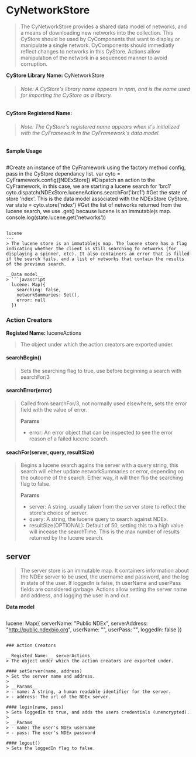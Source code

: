 CyNetworkStore
===
> The CyNetworkStore provides a shared data model of networks, and a means of downloading new networks into the collection. This CyStore should be used by CyComponents that want to display or manipulate a single network. CyComponents should immediatly reflect changes to networks in this CyStore. Actions allow manipulation of the network in a sequenced manner to avoid corruption.

__CyStore Library Name:__ CyNetworkStore
> ######  Note: A CyStore's library name appears in npm, and is the name used for importing the CyStore as a library.

__CyStore Registered Name:__ 
> ######  Note: The CyStore's registered name appears when it's initialized with the CyFramework in the CyFramework's data model.

__Sample Usage__
> ```javascript
  #Create an instance of the CyFramework using the factory method config, pass in the CyStore dependancy list.
  var cyto = CyFramework.config([NDExStore])
  #Dispatch an action to the CyFramework, in this case, we are starting a lucene search for 'brc1'
  cyto.dispatch(NDExStore.luceneActions.searchFor('brc1')
  #Get the state of store 'ndex'. This is the data model associated with the NDExStore CyStore.
  var state = cyto.store('ndex')
  #Get the list of networks returned from the lucene search, we use .get() because lucene is an immutablejs map.
  console.log(state.lucene.get('networks'))
```

lucene
---
> The lucene store is an immutablejs map. The lucene store has a flag indicating whether the client is still searching fo networks (for displaying a spinner, etc). It also containers an error that is filled if the search fails, and a list of networks that contain the results of the previous search.

__Data model__
> ```javascript
  lucene: Map({
    searching: false,
    networkSummaries: Set(),
    error: null
  })
```

### Action Creators

__Registed Name:__ luceneActions
> The object under which the action creators are exported under. 

#### searchBegin()
> Sets the searching flag to true, use before beginning a search with searchFor/3

#### searchError(error)
> Called from searchFor/3, not normally used elsewhere, sets the error field with the value of error.
>
> __Params__
> - error: An error object that can be inspected to see the error reason of a failed lucene search.

#### seachFor(server, query, resultSize)
> Begins a lucene search agains the server with a query string, this search will either update networkSummaries or error, depending on the outcome of the search. Either way, it will then flip the searching flag to false.
>
> __Params__
> - server: A string, usually taken from the server store to reflect the store's choice of server.
> - query: A string, the lucene query to search against NDEx. 
> - resultSize(OPTIONAL): Default of 50, setting this to a high value will incease the searchTime. This is the max number of results returned by the lucene search.

server
---
> The server store is an immutable map. It containers information about the NDEx server to be used, the username and password, and the log in state of the user. If loggedIn is false, th userName and userPass fields are considered garbage. Actions allow setting the server name and address, and logging the user in and out.

__Data model__
> ```javascript
  lucene: Map({
    serverName: "Public NDEx",
    serverAddress: "http://public.ndexbio.org",
    userName: "",
    userPass: "",
    loggedIn: false
  })
```

### Action Creators

__Registed Name:__ serverActions
> The object under which the action creators are exported under. 

#### setServer(name, address)
> Set the server name and address.
>
> __Params__
> - name: A string, a human readable identifier for the server.
> - address: The url of the NDEx server.

#### login(name, pass)
> Sets loggedIn to true, and adds the users credentials (unencrypted).
>
> __Params__
> - name: The user's NDEx username
> - pass: The user's NDEx password 

#### logout()
> Sets the loggedIn flag to false.
